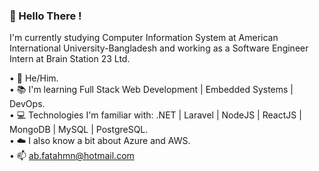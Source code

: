 ### 👋 Hello There !
  
I'm currently studying Computer Information System at American International University-Bangladesh and working as a Software Engineer Intern at Brain Station 23 Ltd.

• 👨 He/Him.</br>
• 📚 I'm learning Full Stack Web Development | Embedded Systems | DevOps.</br>
• 💻 Technologies I'm familiar with: .NET | Laravel | NodeJS | ReactJS | MongoDB | MySQL | PostgreSQL.</br>
• ☁️ I also know a bit about Azure and AWS.</br>
• 📫 ab.fatahmn@hotmail.com

